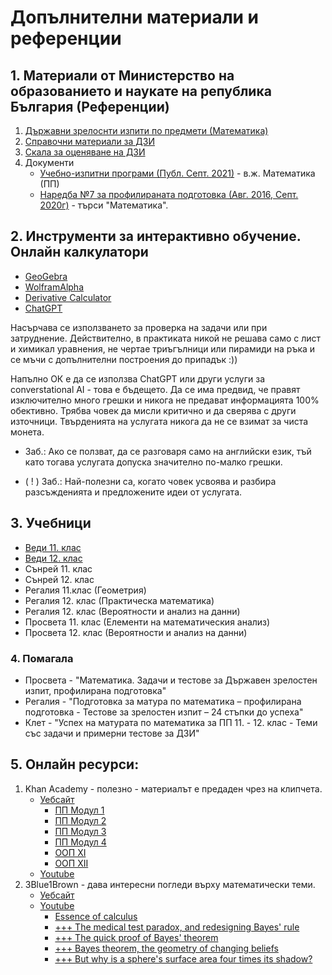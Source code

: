 # Допълнителни материали и референции

## 1. Материали от Министерство на образованието и наукате на република България (Референции)
1. [Държавни зрелоснти изпити по предмети (Математика)](https://www.mon.bg/obshto-obrazovanie/darzhavni-zrelostni-izpiti-dzi/izpitni-materiali-za-dzi-po-predmeti/matematika/)
2. [Справочни материали за ДЗИ](https://www.mon.bg/obshto-obrazovanie/darzhavni-zrelostni-izpiti-dzi/spravochni-materiali-za-dzi/)
3. [Скала за оценяване на ДЗИ](https://www.mon.bg/obshto-obrazovanie/darzhavni-zrelostni-izpiti-dzi/skala-za-otsenyavane/)
4. Документи
    - [Учебно-изпитни програми (Публ. Септ. 2021)](https://www.mon.bg/obshto-obrazovanie/darzhavni-zrelostni-izpiti-dzi/primerni-zadachi-kam-uchebno-izpitni-programi-uip-za-darzhavni-zrelostni-izpiti-dzi/) - в.ж. Математика (ПП)
    - [Наредба №7 за профилираната подготовка (Авг. 2016, Септ. 2020г)](https://www.mon.bg/regulation/naredba-%e2%84%96-7-ot-11-avgust-2016-g-za-profiliranata-podgotovka/) - търси "Математика".

## 2. Инструменти за интерактивно обучение. Онлайн калкулатори

* [GeoGebra](geogebra.org)
* [WolframAlpha](wolframalpha.com)
* [Derivative Calculator](derivative-calculator.net)
* [ChatGPT](chatgpt.com)

Насърчава се използването за проверка на задачи или при затруднение. Действително, в практиката никой не решава само с лист и химикал уравнения, не чертае триъгълници или пирамиди на ръка и се мъчи с допълнителни построения до припадък :)) 

Напълно ОК е да се използва ChatGPT или други услуги за converstational AI - това е бъдещето. Да се има предвид, че правят изключително много грешки и никога не предават информацията 100% обективно. Трябва човек да мисли критично и да сверява с други източници. Твърденията на услугата никога да не се взимат за чиста монета. 

* Заб.: Ако се ползват, да се разговаря само на английски език, тъй като тогава услугата допуска значително по-малко грешки. 

* ( ! ) Заб.: Най-полезни са, когато човек усвоява и разбира разсъжденията и предложените идеи от услугата.

## 3. Учебници

* [Веди 11. клас](https://github.com/nikevelik/math-xii-adv/blob/main/materials/books/Vedi11kl.pdf) 
* [Веди 12. клас](https://github.com/nikevelik/math-xii-adv/blob/main/materials/books/Vedi12kl.pdf)
* Сънрей 11. клас
* Сънрей 12. клас
* Регалия 11.клас (Геометрия)
* Регалия 12. клас (Практическа математика)
* Регалия 12. клас (Вероятности и анализ на данни)
* Просвета 11. клас (Елементи на математическия анализ)
* Просвета 12. клас (Вероятности и анализ на данни)

### 4. Помагала
* Просвета - "Математика. Задачи и тестове за Държавен зрелостен изпит, профилирана подготовка"
* Регалия - "Подготовка за матура по математика – профилирана подготовка - Тестове за зрелостен изпит – 24 стъпки до успеха"
* Клет - "Успех на матурата по математика за ПП 11. - 12. клас - Теми със задачи и примерни тестове за ДЗИ"


## 5. Онлайн ресурси:
1. Khan Academy - полезно - материалът е предаден чрез на клипчета.
    * [Уебсайт](https://bg.khanacademy.org/math)
        * [ПП Модул 1](https://bg.khanacademy.org/math/11-klas-bg-profil-modul-1)
        * [ПП Модул 2](https://bg.khanacademy.org/math/11-klas-bg-profil-modul-2)
        * [ПП Модул 3](https://bg.khanacademy.org/math/12-klas-profil-modul-3)
        * [ПП Модул 4](https://bg.khanacademy.org/math/12-klas-profil-modul-4)
        * [ООП XI](https://bg.khanacademy.org/math/11-klas-bg-obshtoobr)
        * [ООП XII](https://bg.khanacademy.org/math/12-klas-oop-pregovor)
    * [Youtube](https://www.youtube.com/@khanacademy/)
2. 3Blue1Brown - дава интересни погледи върху математически теми.
    * [Уебсайт](https://www.3blue1brown.com/)
    * [Youtube](https://www.youtube.com/@3blue1brown)
        * [Essence of calculus](https://www.youtube.com/watch?v=WUvTyaaNkzM)
        * [+++ The medical test paradox, and redesigning Bayes' rule](https://www.youtube.com/watch?v=lG4VkPoG3ko)
        * [+++ The quick proof of Bayes' theorem](https://www.youtube.com/watch?v=U_85TaXbeIo)
        * [+++ Bayes theorem, the geometry of changing beliefs](https://www.youtube.com/watch?v=HZGCoVF3YvM)
        * [+++ But why is a sphere's surface area four times its shadow?](https://www.youtube.com/watch?v=GNcFjFmqEc8)